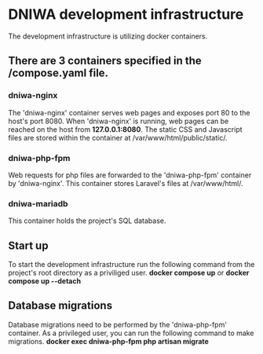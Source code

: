 # DNIWA development infrastructure
The development infrastructure is utilizing docker containers.

## There are 3 containers specified in the /compose.yaml file.

### dniwa-nginx
The 'dniwa-nginx' container serves web pages and exposes port 80 to the host's port 8080.
When 'dniwa-nginx' is running, web pages can be reached on the host from **127.0.0.1:8080**.
The static CSS and Javascript files are stored within the container at /var/www/html/public/static/.

### dniwa-php-fpm
Web requests for php files are forwarded to the 'dniwa-php-fpm' container by 'dniwa-nginx'.
This container stores Laravel's files at /var/www/html/.

### dniwa-mariadb
This container holds the project's SQL database.

## Start up
To start the development infrastructure run the following command from the project's root directory as a priviliged user.
**docker compose up** or **docker compose up --detach**

## Database migrations
Database migrations need to be performed by the 'dniwa-php-fpm' container.
As a privileged user, you can run the following command to make migrations.
**docker exec dniwa-php-fpm php artisan migrate**
